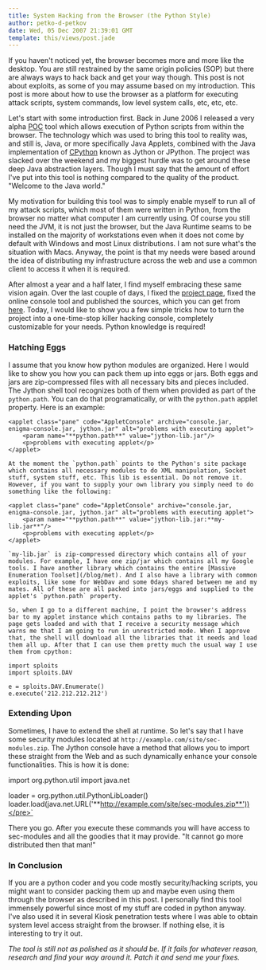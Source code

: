 ```yaml
---
title: System Hacking from the Browser (the Python Style)
author: petko-d-petkov
date: Wed, 05 Dec 2007 21:39:01 GMT
template: this/views/post.jade
---
```


If you haven't noticed yet, the browser becomes more and more like the desktop. You are still restrained by the same origin policies (SOP) but there are always ways to hack back and get your way though. This post is not about exploits, as some of you may assume based on my introduction. This post is more about how to use the browser as a platform for executing attack scripts, system commands, low level system calls, etc, etc, etc.

Let's start with some introduction first. Back in June 2006 I released a very alpha [POC](/blog/jython-shell/) tool which allows execution of Python scripts from within the browser. The technology which was used to bring this tool to reality was, and still is, Java, or more specifically Java Applets, combined with the Java implementation of [CPython](http://www.python.org) known as Jython or JPython. The project was slacked over the weekend and my biggest hurdle was to get around these deep Java abstraction layers. Though I must say that the amount of effort I've put into this tool is nothing compared to the quality of the product. "Welcome to the Java world."

My motivation for building this tool was to simply enable myself to run all of my attack scripts, which most of them were written in Python, from the browser no matter what computer I am currently using. Of course you still need the JVM, it is not just the browser, but the Java Runtime seams to be installed on the majority of workstations even when it does not come by default with Windows and most Linux distributions. I am not sure what's the situation with Macs. Anyway, the point is that my needs were based around the idea of distributing my infrastructure across the web and use a common client to access it when it is required.

After almost a year and a half later, I find myself embracing these same vision again. Over the last couple of days, I fixed the [project page](/blog/jython-shell/), fixed the online console tool and published the sources, which you can get from [here](http://code.google.com/p/jythonshell/). Today, I would like to show you a few simple tricks how to turn the project into a one-time-stop killer hacking console, completely customizable for your needs. Python knowledge is required!

### Hatching Eggs

I assume that you know how python modules are organized. Here I would like to show you how you can pack them up into eggs or jars. Both eggs and jars are zip-compressed files with all necessary bits and pieces included. The Jython shell tool recognizes both of them when provided as part of the `python.path`. You can do that programatically, or with the `python.path` applet property. Here is an example:

    <applet class="pane" code="AppletConsole" archive="console.jar, enigma-console.jar, jython.jar" alt="problems with executing applet">
    	<param name="**python.path**" value="jython-lib.jar"/>
    	<p>problems with executing applet</p>
    </applet>

    At the moment the `python.path` points to the Python's site package which contains all necessary modules to do XML manipulation, Socket stuff, system stuff, etc. This lib is essential. Do not remove it. However, if you want to supply your own library you simply need to do something like the following:

    <applet class="pane" code="AppletConsole" archive="console.jar, enigma-console.jar, jython.jar" alt="problems with executing applet">
    	<param name="**python.path**" value="jython-lib.jar:**my-lib.jar**"/>
    	<p>problems with executing applet</p>
    </applet>

    `my-lib.jar` is zip-compressed directory which contains all of your modules. For example, I have one zip/jar which contains all my Google tools. I have another library which contains the entire [Massive Enumeration Toolset](/blog/met). And I also have a library with common exploits, like some for WebDav and some 0days shared between me and my mates. All of these are all packed into jars/eggs and supplied to the applet's `python.path` property.

    So, when I go to a different machine, I point the browser's address bar to my applet instance which contains paths to my libraries. The page gets loaded and with that I receive a security message which warns me that I am going to run in unrestricted mode. When I approve that, the shell will download all the libraries that it needs and load them all up. After that I can use them pretty much the usual way I use them from cpython:

    import sploits
    import sploits.DAV

    e = sploits.DAV.Enumerate()
    e.execute('212.212.212.212')

### Extending Upon

Sometimes, I have to extend the shell at runtime. So let's say that I have some security modules located at `http://example.com/site/sec-modules.zip`. The Jython console have a method that allows you to import these straight from the Web and as such dynamically enhance your console functionalities. This is how it is done:

import org.python.util
import java.net

loader = org.python.util.PythonLibLoader()
loader.load(java.net.URL('**http://example.com/site/sec-modules.zip**'))</pre>`

There you go. After you execute these commands you will have access to sec-modules and all the goodies that it may provide. "It cannot go more distributed then that man!"

### In Conclusion

If you are a python coder and you code mostly security/hacking scripts, you might want to consider packing them up and maybe even using them through the browser as described in this post. I personally find this tool immensely powerful since most of my stuff are coded in python anyway. I've also used it in several Kiosk penetration tests where I was able to obtain system level access straight from the browser. If nothing else, it is interesting to try it out.

_The tool is still not as polished as it should be. If it fails for whatever reason, research and find your way around it. Patch it and send me your fixes._
